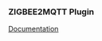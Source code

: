 ### ZIGBEE2MQTT Plugin

[Documentation](https://e154.github.io/smart-home/docs/plugins/zibee2mqtt/)
